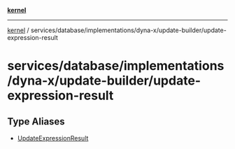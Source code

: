 [**kernel**](../../../../../../README.md)

***

[kernel](../../../../../../modules.md) / services/database/implementations/dyna-x/update-builder/update-expression-result

# services/database/implementations/dyna-x/update-builder/update-expression-result

## Type Aliases

- [UpdateExpressionResult](type-aliases/UpdateExpressionResult.md)

